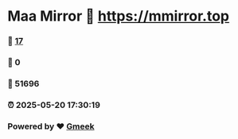 # Maa Mirror :link: https://mmirror.top 
### :page_facing_up: [17](https://mmirror.top/tag.html) 
### :speech_balloon: 0 
### :hibiscus: 51696 
### :alarm_clock: 2025-05-20 17:30:19 
### Powered by :heart: [Gmeek](https://github.com/Meekdai/Gmeek)
